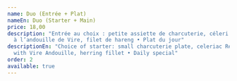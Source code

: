 ```yaml
---
name: Duo (Entrée + Plat)
nameEn: Duo (Starter + Main)
price: 18,00
description: "Entrée au choix : petite assiette de charcuterie, céleri rémoulade
  à l’andouille de Vire, filet de hareng • Plat du jour"
descriptionEn: "Choice of starter: small charcuterie plate, celeriac Remoulade
  with Vire Andouille, herring fillet • Daily special"
order: 2
available: true
---
```

